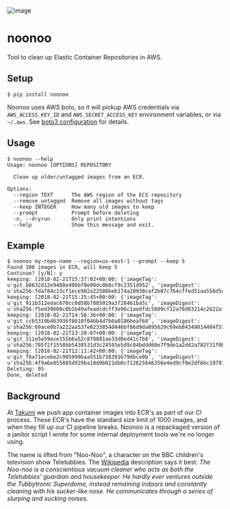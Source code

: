 ![image](https://user-images.githubusercontent.com/1097582/36531350-6f72a148-17b5-11e8-8a0b-0da69bd3217e.png)

# noonoo

Tool to clean up Elastic Container Repositories in AWS.


## Setup

    $ pip install noonoo

Noonoo uses AWS boto, so it will pickup AWS credentials via `AWS_ACCESS_KEY_ID` and `AWS_SECRET_ACCESS_KEY` environment variables, or via `~/.aws`. See [boto3 configuration](https://boto3.readthedocs.io/en/latest/guide/configuration.html) for details.


## Usage

    $ noonoo --help
    Usage: noonoo [OPTIONS] REPOSITORY

      Clean up older/untagged images from an ECR.

    Options:
      --region TEXT      The AWS region of the ECS repository
      --remove_untagged  Remove all images without tags
      --keep INTEGER     How many old images to keep
      --prompt           Prompt before deleting
      -n, --dryrun       Only print intentions
      --help             Show this message and exit.


## Example

    $ noonoo my-repo-name --region=us-east-1 --prompt --keep 5
    Found 100 images in ECR, will keep 5
    Continue? [y/N]: y
    keeping: [2018-02-21T15:37:02+00:00: {'imageTag': u'git_b8632d12e9488e49bbf8e90dc0b8cf9c2351d952', 'imageDigest': u'sha256:fda784c13cf1ece902a22508beb174a28930caf2b87c764cffed51aa556d5c9c'}]
    keeping: [2018-02-21T15:25:45+00:00: {'imageTag': u'git_911b312edac670cc0d58b7885019a3f28461ba5c', 'imageDigest': u'sha256:f5ed39608c0b1b49afeadcdcff3e96c1aedfdc5809cf12a78d83214c2622af9a'}]
    keeping: [2018-02-21T14:56:36+00:00: {'imageTag': u'git_ccb5319b463936f8610f046b4d7b6a0186beaf68', 'imageDigest': u'sha256:69ace0b7a222aa537e8233854d446bf86d9da895629c69eb84349814484f573d'}]
    keeping: [2018-02-21T13:20:07+00:00: {'imageTag': u'git_111e5e59ece155b6a52c870881ae33d0ed41c7b8', 'imageDigest': u'sha256:705f2f1558bb5438531d3c24593e5d9c04bddd60e7f9de1a2dd2a782f31f0bb7'}]
    keeping: [2018-02-21T12:11:42+00:00: {'imageTag': u'git_f8a71ecebe2c985999baa551b738391679dbce0b', 'imageDigest': u'sha256:4f9a6e855885d929ba10d9b021db0cf12625646356e4ed9cf0e2df6bc1979107'}]
    Deleting: 95
    Done, deleted


## Background

At [Takumi](https://github.com/TakumiHQ) we push app container images into ECR's as part of our CI process.  These ECR's have the standard size limit of 1000 images, and when they fill up our CI pipeline breaks. Noonoo
is a repackaged version of a janitor script I wrote for some internal deployment tools we're no longer using.

The name is lifted from "Noo-Noo", a character on the BBC children's television show Teletubbies.  The [Wikipedia](https://en.wikipedia.org/wiki/Teletubbies#Supporting_characters) description says it best:
*The Noo-noo is a conscientious vacuum cleaner who acts as both the Teletubbies' guardian and housekeeper. He hardly ever ventures outside the Tubbytronic Superdome, instead remaining indoors and constantly cleaning with his sucker-like nose. He communicates through a series of slurping and sucking noises.*
